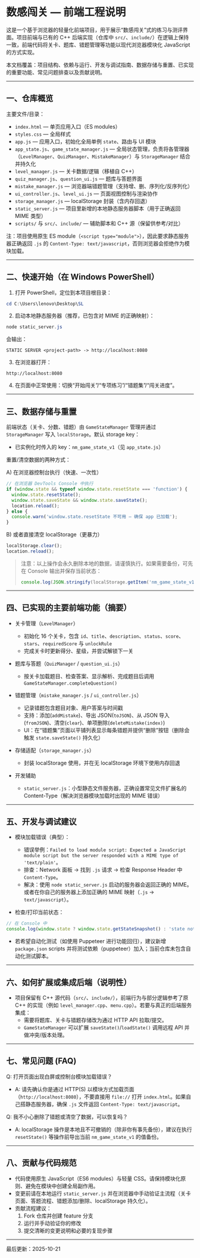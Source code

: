 # 数感闯关 — 前端工程说明

这是一个基于浏览器的轻量化前端项目，用于展示“数感闯关”式的练习与测评界面。项目前端与已有的 C++ 后端实现（仓库中 `src/`、`include/`）在逻辑上保持一致，前端代码将关卡、题库、错题管理等功能以现代浏览器模块化 JavaScript 的方式实现。

本文档覆盖：项目结构、依赖与运行、开发与调试指南、数据存储与重置、已实现的重要功能、常见问题排查以及贡献说明。

---

## 一、仓库概览

主要文件/目录：

- `index.html` — 单页应用入口（ES modules）
- `styles.css` — 全局样式
- `app.js` — 应用入口，初始化全局单例 `state`、路由与 UI 模块
- `app_state.js`、`game_state_manager.js` — 全局状态管理，负责将各管理器（`LevelManager`、`QuizManager`、`MistakeManager`）与 `StorageManager` 结合并持久化
- `level_manager.js` — 关卡数据/逻辑（移植自 C++）
- `quiz_manager.js`、`question_ui.js` — 题库与答题界面
- `mistake_manager.js` — 浏览器端错题管理（支持增、删、序列化/反序列化）
- `ui_controller.js`、`level_ui.js` — 页面视图控制与渲染协作
- `storage_manager.js` — localStorage 封装（含内存回退）
- `static_server.js` — 项目里新增的本地静态服务器脚本（用于正确返回 MIME 类型）
- `scripts/` 与 `src/`、`include/` — 辅助脚本和 C++ 源（保留供参考/对比）

注：项目使用原生 ES module（`<script type="module">`），因此要求静态服务器正确返回 `.js` 的 `Content-Type: text/javascript`，否则浏览器会拒绝作为模块加载。

---

## 二、快速开始（在 Windows PowerShell）

1. 打开 PowerShell，定位到本项目根目录：

```powershell
cd C:\Users\lenovo\Desktop\SL
```

2. 启动本地静态服务器（推荐，已包含对 MIME 的正确映射）：

```powershell
node static_server.js
```

会输出：
```
STATIC SERVER <project-path> -> http://localhost:8080
```

3. 在浏览器打开：

```
http://localhost:8080
```

4. 在页面中正常使用：切换“开始闯关”/“专项练习”/“错题集”/“闯关进度”。

---

## 三、数据存储与重置

前端状态（关卡、分数、错题）由 `GameStateManager` 管理并通过 `StorageManager` 写入 `localStorage`。默认 storage key：

- 已实例化时传入的 key：`nm_game_state_v1`（见 `app_state.js`）

重置/清空数据的两种方式：

A) 在浏览器控制台执行（快速、一次性）

```javascript
// 在浏览器 DevTools Console 中执行
if (window.state && typeof window.state.resetState === 'function') {
  window.state.resetState();
  window.state.saveState && window.state.saveState();
  location.reload();
} else {
  console.warn('window.state.resetState 不可用 — 确保 app 已加载');
}
```

B) 或者直接清空 localStorage（更暴力）

```javascript
localStorage.clear();
location.reload();
```

> 注意：以上操作会永久删除本地的数据，请谨慎执行。如果需要备份，可先在 Console 输出并保存当前状态：
>
> ```javascript
> console.log(JSON.stringify(localStorage.getItem('nm_game_state_v1')));
> ```

---

## 四、已实现的主要前端功能（摘要）

- 关卡管理（`LevelManager`）
  - 初始化 16 个关卡，包含 `id`、`title`、`description`、`status`、`score`、`stars`、`requiredScore` 与 `unlockRule`
  - 完成关卡时更新得分、星级，并尝试解锁下一关

- 题库与答题（`QuizManager` / `question_ui.js`）
  - 按关卡加载题目、检查答案、显示解析、完成题目后调用 `GameStateManager.completeQuestion()`

- 错题管理（`mistake_manager.js` / `ui_controller.js`）
  - 记录错题包含题目对象、用户答案与时间戳
  - 支持：添加(`addMistake`)、导出 JSON(`toJSON`)、从 JSON 导入(`fromJSON`)、清空(`clear`)、单项删除(`deleteMistake(index)`)
  - UI：在“错题集”页面以平铺列表显示每条错题并提供“删除”按钮（删除会触发 `state.saveState()` 持久化）

- 存储适配（`storage_manager.js`）
  - 封装 localStorage 使用，并在无 localStorage 环境下使用内存回退

- 开发辅助
  - `static_server.js`：小型静态文件服务器，正确设置常见文件扩展名的 Content-Type（解决浏览器模块加载时出现的 MIME 错误）

---

## 五、开发与调试建议

- 模块加载错误（典型）：
  - 错误举例：`Failed to load module script: Expected a JavaScript module script but the server responded with a MIME type of 'text/plain'`。
  - 排查：Network 面板 -> 找到 `.js` 请求 -> 检查 Response Header 中 `Content-Type`。
  - 解决：使用 `node static_server.js` 启动的服务器会返回正确的 MIME。或者在你自己的服务器上添加正确的 MIME 映射（`.js` -> `text/javascript`）。

- 检查/打印当前状态：
```javascript
// 在 Console 中
console.log(window.state ? window.state.getStateSnapshot() : 'state not available');
```

- 若希望自动化测试（如使用 Puppeteer 进行功能回归），建议新增 `package.json` scripts 并将测试依赖（puppeteer）加入；当前仓库未包含自动化测试脚本。

---

## 六、如何扩展或集成后端（说明性）

- 项目保留有 C++ 源代码（`src/`、`include/`），前端行为与部分逻辑参考了原 C++ 的实现（例如 `level_manager.cpp`、`menu.cpp`）。若要与真正的后端服务集成：
  - 需要将题库、关卡与错题存储改为通过 HTTP API 拉取/提交。
  - `GameStateManager` 可以扩展 `saveState()`/`loadState()` 调用远程 API 并做冲突/版本处理。

---

## 七、常见问题 (FAQ)

Q: 打开页面出现白屏或控制台模块加载错误？
- A: 请先确认你是通过 HTTP(S) 以模块方式加载页面（`http://localhost:8080`），不要直接用 `file://` 打开 `index.html`。如果自己搭静态服务器，确保 `.js` 文件返回 `Content-Type: text/javascript`。

Q: 我不小心删除了错题或清空了数据，可以恢复吗？
- A: localStorage 操作是本地且不可撤销的（除非你有事先备份），建议在执行 `resetState()` 等操作前导出当前 `nm_game_state_v1` 的值备份。

---

## 八、贡献与代码规范

- 代码使用原生 JavaScript（ES6 modules）与轻量 CSS。请保持模块化原则、避免在模块中创建全局副作用。
- 变更前请在本地运行 `static_server.js` 并在浏览器中手动验证主流程（关卡页面、答题流程、错题添加/删除、localStorage 持久化）。
- 贡献流程建议：
  1. Fork 仓库并创建 feature 分支
  2. 运行并手动验证你的修改
  3. 提交清晰的变更说明和必要的复现步骤

---

最后更新：2025-10-21

